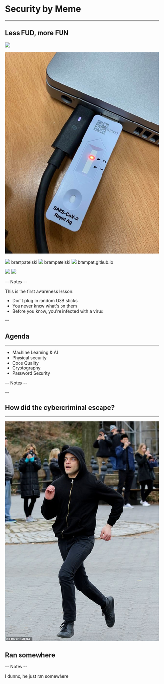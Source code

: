 
<!-- .slide: data-background="#FFFFFF" style="text-align: left; vertical-align: middle; color:white" color="#FFFFFF" -->
# Security by Meme<!-- .element style="color: #DB8831;" -->
<hr />

## Less FUD, more FUN<!-- .element style="color: #DB8831;" -->

![](./pics/brpa.jpg)<!-- .element style="position: fixed; top: 300px; left: 60px; height: 200px;"  -->

![](pics/meme/covid_usb.jpg)<!-- .element style="vertical-align: middle; background:none; border:none; box-shadow:none; position: fixed; bottom: 80px; right: 20px; width: 340px" -->

<span>![](./pics/twitter.png)<!-- .element style="vertical-align: middle; background:none; border:none; box-shadow:none; width: 30px;" --> brampatelski</span><!-- .element style="position: fixed; bottom: 110px; left: 20px; color: #333333;" -->
<span>![](pics/intro/linkedin.png)<!-- .element style="vertical-align: middle; background:none; border:none; box-shadow:none; width: 30px;" --> brampatelski</span><!-- .element style="position: fixed; bottom: 75px; left: 20px; color: #333333;" -->
<span>![](./pics/github.png)<!-- .element style="vertical-align: middle; background:none; border:none; box-shadow:none; width: 30px;" --> brampat.github.io</span><!-- .element style="position: fixed; bottom: 40px; left: 20px; color: #333333;" -->


![](./pics/ordina.jpeg)<!-- .element style="background:none; border:none; box-shadow:none; position: fixed; bottom: 10px; right: 20px; width: 150px;" -->
![](./pics/meme/codecomedy.webp)<!-- .element style="background:none; border:none; box-shadow:none; position: fixed; top: 0px; right: 10px; width: 150px;" -->

-- Notes --

This is the first awareness lesson:
* Don't plug in random USB sticks
* You never know what's on them
* Before you know, you're infected with a virus

--

## Agenda
<hr />

* Machine Learning & AI
* Physical security
* Code Quality
* Cryptography
* Password Security

-- Notes --


--

## How did the cybercriminal escape?
<hr />

![](./pics/meme/ran_somewhere.jpeg)<!-- .element style="background:none; border:none; box-shadow:none; position: fixed; bottom: 0px; right: 0px; width: 400px;" class="fragment" data-fragment-index="1" -->

## Ran somewhere<!-- .element style="position: fixed; bottom: 40px; left: 20px; color: #333333;" class="fragment" data-fragment-index="1" -->

-- Notes --

I dunno, he just ran somewhere

